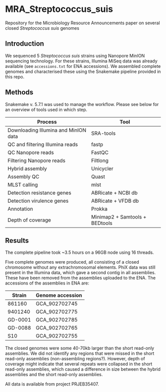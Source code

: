 # MRA_Streptococcus_suis
Repository for the Microbiology Resource Announcements paper on several closed _Streptococcus suis_ genomes

## Introduction
We sequenced 5 _Streptococcus suis_ strains using Nanopore MinION sequencing technology. For these strains, Illumina MiSeq data was already available (see `accessions.txt` for ENA accessions). We assembled complete genomes and characterised these using the Snakemake pipeline provided in this repo.

## Methods
Snakemake v. 5.7.1 was used to manage the workflow. Please see below for an overview of tools used in which step.

|Process|Tool|
|-----|-----|
|Downloading Illumina and MinION data|SRA-tools|
|QC and filtering Illumina reads|fastp|
|QC Nanopore reads|FastQC|
|Filtering Nanopore reads|Filtlong|
|Hybrid assembly|Unicycler|
|Assembly QC|Quast|
|MLST calling|mlst|
|Detection resistance genes|ABRicate + NCBI db|
|Detection virulence genes|ABRicate + VFDB db|
|Annotation|Prokka|
|Depth of coverage|Minimap2 + Samtools + BEDtools|

## Results
The complete pipeline took ~3.5 hours on a 96GB node using 16 threads. 

Five complete genomes were produced, all consisting of a closed chromosome without any extrachromosomal elements. PhiX data was still present in the Illumina data, which gave a second contig in all assemblies. These have been removed from the assemblies uploaded to the ENA. The accessions of the assemblies in ENA are:

|Strain|Genome accession|
|-----|-----|
|861160|GCA_902702745|
|9401240|GCA_902702775|
|GD-0001|GCA_902702785|
|GD-0088|GCA_902702765|
|S10|GCA_902702755|

The closed genomes were some 40-70kb larger than the short read-only assemblies. We did not identify any regions that were missed in the short read-only assemblies (non-assembling regions?). However, depth of coverage might indicate that several repeats were collapsed in the short read-only assemblies, which caused a difference in size between the hybrid assemblies and the short read-only assemblies.

All data is available from project PRJEB35407.
